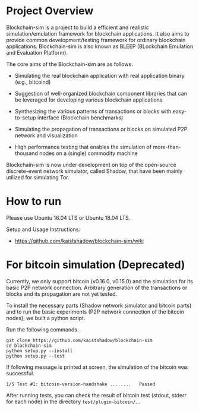 # Project Overview
Blockchain-sim is a project to build a efficient and realistic simulation/emulation framework for blockchain applications.
It also aims to provide common development/testing framework for ordinary blockchain applications.
Blockchain-sim is also known as BLEEP (BLockchain Emulation and Evaluation Platform).

The core aims of the Blockchain-sim are as follows.

* Simulating the real blockchain application with real application binary (e.g., bitcoind)

* Suggestion of well-organized blockchain component libraries that can be leveraged for developing various blockchain applications

* Synthesizing the various patterns of transactions or blocks with easy-to-setup interface (Blockchain benchmarks)

* Simulating the propagation of transactions or blocks on simulated P2P network and visualization

* High performance testing that enables the simulation of more-than-thousand nodes on a (single) commodity machine

Blockchain-sim is now under development on top of the open-source discrete-event network simulator, called Shadow, that have been mainly utilized for simulating Tor. 

# How to run

Please use Ubuntu 16.04 LTS or Ubuntu 18.04 LTS.

Setup and Usage Instructions:

* https://github.com/kaistshadow/blockchain-sim/wiki


# For bitcoin simulation (Deprecated)

Currently, we only support bitcoin (v0.16.0, v0.15.0) and the simulation for its basic P2P network connection. Arbitrary generation of the transactions or blocks and its propagation are not yet tested.

To install the necessary parts (Shadow network simulator and bitcoin parts) and to run the basic experiments (P2P network connection of the bitcoin nodes), we built a python script.

Run the following commands.
```
git clone https://github.com/kaistshadow/blockchain-sim
cd blockchain-sim
python setup.py --install
python setup.py --test
```

If following message is printed at screen, the simulation of the bitcoin was successful.
```
1/5 Test #1: bitcoin-version-handshake ........   Passed
```
After running tests, you can check the result of bitcoin test (stdout, stderr for each node) in the directory `test/plugin-bitcoin/`.
.
